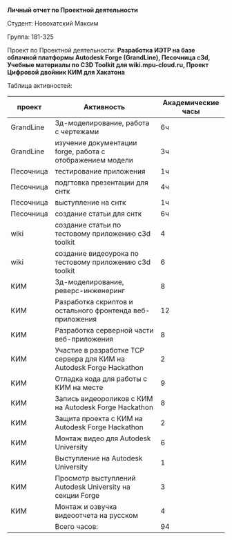 **Личный отчет по Проектной деятельности**

Студент: Новохатский Максим

Группа: 181-325

Проект по Проектной деятельности: **Разработка ИЭТР на базе облачной платформы Autodesk Forge (GrandLine), Песочница c3d, Учебные материалы по C3D Toolkit для wiki.mpu-cloud.ru, Проект Цифровой двойник КИМ для Хакатона**

Таблица активностей:

| проект | Активность | Академические часы |
| --- | --- | --- |
| GrandLine | 3д-моделирование, работа с чертежами | 6ч |
| GrandLine | изучение документации forge, работа с отображением модели | 3ч |
| Песочница | тестирование приложения | 1ч |
| Песочница | подгтовка презентации для снтк | 4ч |
| Песочница | выступление на снтк | 1ч |
| Песочница | создание статьи для снтк | 6ч |
| wiki | создание статьи по тестовому приложению c3d toolkit | 4 |
| wiki | создание видеоурока по тестовому приложению c3d toolkit | 6 |
| КИМ | 3д-моделирование, реверс-инженеринг | 8 |
| КИМ | Разработка скриптов и остального фронтенда веб-приложения | 12 |
| КИМ | Разработка серверной части веб-приложения | 8 |
| КИМ | Участие в разработке TCP сервера для КИМ на Autodesk Forge Hackathon  | 2 |
| КИМ | Отладка кода для работы с КИМ на месте | 9 |
| КИМ | Запись видеороликов с КИМ на Autodesk Forge Hackathon  | 8 |
| КИМ | Защита проекта с КИМ на Autodesk Forge Hackathon | 2 |
| КИМ | Монтаж видео для Autodesk University | 6 |
| КИМ | Выступление на Autodesk University | 1 |
| КИМ | Просмотр выступлений Autodesk University на секции Forge | 3 |
| КИМ | Монтаж и озвучка видеоотчета на русском | 4 | 
|  | Всего часов:  | 94 |
